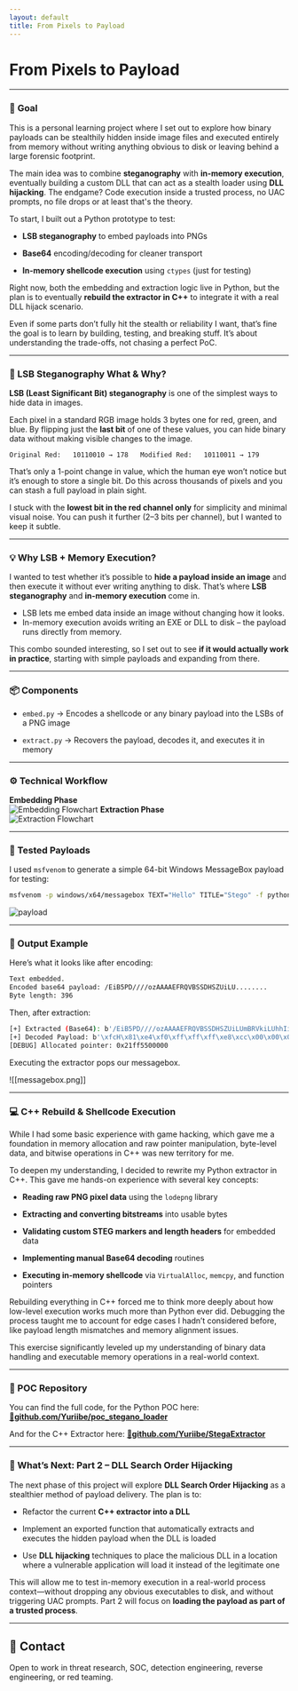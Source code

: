 ```yaml
---
layout: default
title: From Pixels to Payload
---
```


# **From Pixels to Payload**

---
### 🎯 **Goal**

This is a personal learning project where I set out to explore how binary payloads can be stealthily hidden inside image files and executed entirely from memory without writing anything obvious to disk or leaving behind a large forensic footprint.

The main idea was to combine **steganography** with **in-memory execution**, eventually building a custom DLL that can act as a stealth loader using **DLL hijacking**. The endgame? Code execution inside a trusted process, no UAC prompts, no file drops or at least that's the theory.

To start, I built out a Python prototype to test:

- **LSB steganography** to embed payloads into PNGs

- **Base64** encoding/decoding for cleaner transport

- **In-memory shellcode execution** using `ctypes` (just for testing)


Right now, both the embedding and extraction logic live in Python, but the plan is to eventually **rebuild the extractor in C++** to integrate it with a real DLL hijack scenario.

Even if some parts don’t fully hit the stealth or reliability I want, that’s fine  the goal is to learn by building, testing, and breaking stuff. It’s about understanding the trade-offs, not chasing a perfect PoC.

---
###  🧊 LSB Steganography What & Why?

**LSB (Least Significant Bit) steganography** is one of the simplest ways to hide data in images.

Each pixel in a standard RGB image holds 3 bytes one for red, green, and blue. By flipping just the **last bit** of one of these values, you can hide binary data without making visible changes to the image.

`Original Red:   10110010 → 178   Modified Red:   10110011 → 179`  

That’s only a 1-point change in value, which the human eye won’t notice  but it’s enough to store a single bit. Do this across thousands of pixels and you can stash a full payload in plain sight.

I stuck with the **lowest bit in the red channel only** for simplicity and minimal visual noise. You can push it further (2–3 bits per channel), but I wanted to keep it subtle.

---
### 💡 Why LSB + Memory Execution?

I wanted to test whether it’s possible to **hide a payload inside an image** and then execute it without ever writing anything to disk. That’s where **LSB steganography** and **in-memory execution** come in.

- LSB lets me embed data inside an image without changing how it looks.
- In-memory execution avoids writing an EXE or DLL to disk – the payload runs directly from memory.

This combo sounded interesting, so I set out to see **if it would actually work in practice**, starting with simple payloads and expanding from there.


---
### 📦 Components

- `embed.py` → Encodes a shellcode or any binary payload into the LSBs of a PNG image
    
- `extract.py` → Recovers the payload, decodes it, and executes it in memory

---
### ⚙️ Technical Workflow

**Embedding Phase**  
![Embedding Flowchart](./images/flowChartEmbed.drawio.png)
**Extraction Phase**  
![Extraction Flowchart](./images/extract.drawio.png)

---
### 🔐 Tested Payloads

I used `msfvenom` to generate a simple 64-bit Windows MessageBox payload for testing:

``` bash
msfvenom -p windows/x64/messagebox TEXT="Hello" TITLE="Stego" -f python
```

![payload](./images/msfvenom_textbox.png)

---
### 🧪 Output Example

Here’s what it looks like after encoding:

```bash
Text embedded.
Encoded base64 payload: /EiB5PD////ozAAAAEFRQVBSSDHSZUiLU........
Byte length: 396
```

Then, after extraction:

```bash
[+] Extracted (Base64): b'/EiB5PD////ozAAAAEFRQVBSSDHSZUiLUmBRVkiLUhhIi1IgTTHJSA.......'
[+] Decoded Payload: b'\xfcH\x81\xe4\xf0\xff\xff\xff\xe8\xcc\x00\x00\x00AQAPRH1\xd2eH\x8bR`QVH\x8bR\x18H\x8bR M1\xc9H\x0f\xb7JJH\x8brPH1\xc0\xac<a|\x02, A\xc1\xc9\rA\x01\xc1\xe2\xedRH\x8bR \x8bB<H\x01\xd0f\x81x\x18\x0b\x02AQ\x0f\x85r\x00\x00\x00\x8b\x80\x88\...........'
[DEBUG] Allocated pointer: 0x21ff5500000
```

Executing the extractor pops our messagebox.

![[messagebox.png]]


---
### 💻 C++ Rebuild & Shellcode Execution

While I had some basic experience with game hacking, which gave me a foundation in memory allocation and raw pointer manipulation, byte-level data, and bitwise operations in C++ was new territory for me.

To deepen my understanding, I decided to rewrite my Python extractor in C++. This gave me hands-on experience with several key concepts:

- **Reading raw PNG pixel data** using the `lodepng` library
    
- **Extracting and converting bitstreams** into usable bytes
    
- **Validating custom STEG markers and length headers** for embedded data
    
- **Implementing manual Base64 decoding** routines
    
- **Executing in-memory shellcode** via `VirtualAlloc`, `memcpy`, and function pointers
    

Rebuilding everything in C++ forced me to think more deeply about how low-level execution works much more than Python ever did. Debugging the process taught me to account for edge cases I hadn’t considered before, like payload length mismatches and memory alignment issues.

This exercise significantly leveled up my understanding of binary data handling and executable memory operations in a real-world context.

---
### 🔗 POC Repository

You can find the full code, for the Python POC here:  
[**📂github.com/Yuriibe/poc_stegano_loader**](https://github.com/Yuriibe/poc_stegano_loader)

And for the C++ Extractor here:
[**📂github.com/Yuriibe/StegaExtractor**](https://github.com/Yuriibe/StegaExtractor)

---
### 🚧 What’s Next: Part 2 – DLL Search Order Hijacking

The next phase of this project will explore **DLL Search Order Hijacking** as a stealthier method of payload delivery. The plan is to:

- Refactor the current **C++ extractor into a DLL**
    
- Implement an exported function that automatically extracts and executes the hidden payload when the DLL is loaded
    
- Use **DLL hijacking** techniques to place the malicious DLL in a location where a vulnerable application will load it instead of the legitimate one
    

This will allow me to test in-memory execution in a real-world process context—without dropping any obvious executables to disk, and without triggering UAC prompts. Part 2 will focus on **loading the payload as part of a trusted process**.

---
## 📩 Contact

Open to work in threat research, SOC, detection engineering, reverse engineering, or red teaming.